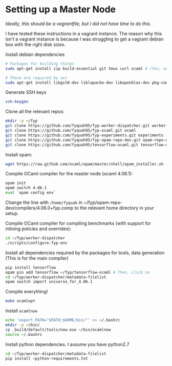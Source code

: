 # Setting up a Master Node

*Ideally, this should be a vagrantfile, but I did not have time to do this.*

I have tested these instructions in a vagrant instance. The reason why this
isn't a vagrant instance is because I was struggling to get a vagrant debian
box with the right disk sizes.

Install debian dependencies

```bash
# Packages for building things
sudo apt-get install zip build-essential git tmux curl ocaml # (Yes, we need a system copy of OCaml)

# These are required by owl
sudo apt-get install libgsl0-dev liblapacke-dev libopenblas-dev pkg-config libplplot-dev libshp-dev m4 libffi-dev python-pip
```

Generate SSH keys

```bash
ssh-keygen
```

Clone all the relevant repos:

```bash
mkdir -p ~/fyp
git clone https://github.com/fyquah95/fyp-worker-dispatcher.git worker-dispatcher
git clone https://github.com/fyquah95/fyp-ocaml.git ocaml
git clone https://github.com/fyquah95/fyp-experiments.git experiments
git clone https://github.com/fyquah95/fyp-opam-repo-dev.git opam-repo-dev
git clone https://github.com/fyquah95/tensorflow-ocaml.git tensorflow-ocaml
```

Install opam:

```bash
wget https://raw.github.com/ocaml/opam/master/shell/opam_installer.sh -O - | sudo sh -s /usr/local/bin
```

Compile OCaml compiler for the master node (ocaml 4.06.1):

```bash
opam init
opam switch 4.06.1
eval `opam config env`
```

Change the line with `/home/fyquah` in
~/fyp/opam-repo-dev/compilers/4.06.0+fyp.comp to the relevant home directory
in your setup.

Compile OCaml compiler for compiling benchmarks (with support for inlining
policies and overrides):

```bash
cd ~/fyp/worker-dispatcher
./scripts/configure-fyp-env
```

Install all dependencies required by the packages for tools, data generation
(This is for the main compiler)

```bash
pip install tensorflow
opam pin add tensorflow ~/fyp/tensorflow-ocaml # Then, click no
cd ~/fyp/worker-dispatcher/metadata-filelist
opam switch import universe_for_4.06.1
```

Compile everything!

```bash
make ocamlopt
```

Install `ocamlnow`

```bash
echo 'export PATH="$PATH:$HOME/bin/"' >> ~/.bashrc
mkdir -p ~/bin/
cp _build/default/tools/now.exe ~/bin/ocamlnow
source ~/.bashrc
```

Install python dependencies. I assume you have python2.7

```bash
cd ~/fyp/worker-dispatcher/metadata-filelist
pip install <python-requirements.txt
```
